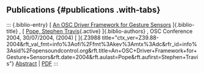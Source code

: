 ## Publications {#publications .with-tabs}

::: {.biblio-entry}
[ [An OSC Driver Framework for Gesture
Sensors](publication/osc-driver-framework-gesture-sensors)
]{.biblio-title} , [ [Pope, Stephen
Travis](publications/author/Pope){.active} ]{.biblio-authors} , OSC
Conference 2004, 30/07/2004, (2004) [ ]{.Z3988
title="ctx_ver=Z39.88-2004&rft_val_fmt=info%3Aofi%2Ffmt%3Akev%3Amtx%3Adc&rfr_id=info%3Asid%2Fopensoundcontrol.org&rft.title=An+OSC+Driver+Framework+for+Gesture+Sensors&rft.date=2004&rft.aulast=Pope&rft.aufirst=Stephen+Travis"}
[Abstract](publication/osc-driver-framework-gesture-sensors) \|
[PDF](files/stp-create-osc.pdf)
:::
